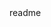 <snippet>
  <content><![CDATA[
# ${1:My Flash Cards}
When you are preparing for an exam, a common technique is to study using study-cards (Flash cards). On these cards, a question is written on one side and the answer on the other. This project is part of the edx micromasters program Android Development For Beginners final project.
## Installation
Fork this repo from your Android Studio and Run
## Usage
Because one of the requirements to accomplish the project was to use a Job Scheduler, the app will only work on Android Lollipop+ versions.
## Contributing
1. Fork it!
2. Create your feature branch: `git checkout -b my-new-feature`
3. Commit your changes: `git commit -am 'Add some feature'`
4. Push to the branch: `git push origin my-new-feature`
5. Submit a pull request :D
## History
Final Project for Android Development For Beginners Edx Micromasters
## Credits
Galileo/Edx for making this course possible
## License
MIT license
]]></content>
  <tabTrigger>readme</tabTrigger>
</snippet>
